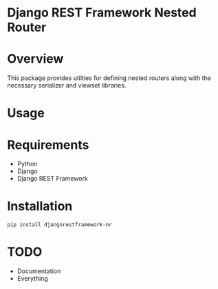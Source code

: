 Django REST Framework Nested Router
================================================

# Overview

This package provides utilties for defining nested routers along with the
necessary serializer and viewset libraries.

# Usage

# Requirements
* Python
* Django
* Django REST Framework

# Installation

`pip install djangorestframework-nr`

# TODO

* Documentation
* Everything


